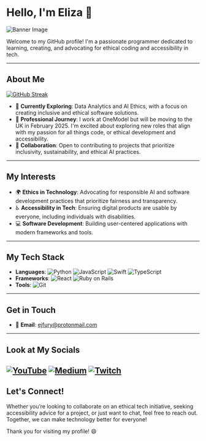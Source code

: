 # Hello, I'm Eliza 👋

![Banner Image](https://github.com/Efury1/githubImages/blob/main/srteertrtyrtyrty%20(7).png)

Welcome to my GitHub profile! I'm a passionate programmer dedicated to learning, creating, and advocating for ethical coding and accessibility in tech. 

---

## About Me

[![GitHub Streak](https://streak-stats.demolab.com/?user=Efury1)](https://git.io/streak-stats)


- 🌱 **Currently Exploring**: Data Analytics and AI Ethics, with a focus on creating inclusive and ethical software solutions.
- 💼 **Professional Journey**: I work at OneModel but will be moving to the UK in February 2025. I'm excited about exploring new roles that align with my passion for all things code, or ethical development and accessibility.
- 🤝 **Collaboration**: Open to contributing to projects that prioritize inclusivity, sustainability, and ethical AI practices.

---

## My Interests

- 🌍 **Ethics in Technology**: Advocating for responsible AI and software development practices that prioritize fairness and transparency.
- ♿ **Accessibility in Tech**: Ensuring digital products are usable by everyone, including individuals with disabilities.
- 💻 **Software Development**: Building user-centered applications with modern frameworks and tools.

---

## My Tech Stack

- **Languages**: ![Python](https://img.shields.io/badge/-Python-3776AB?logo=python&logoColor=white) ![JavaScript](https://img.shields.io/badge/-JavaScript-F7DF1E?logo=javascript&logoColor=white) ![Swift](https://img.shields.io/badge/-Swift-FA7343?logo=swift&logoColor=white) ![TypeScript](https://img.shields.io/badge/-TypeScript-3178C6?logo=typescript&logoColor=white)
- **Frameworks**: ![React](https://img.shields.io/badge/-React-61DAFB?logo=react&logoColor=white) ![Ruby on Rails](https://img.shields.io/badge/-Ruby_on_Rails-CC0000?logo=rubyonrails&logoColor=white)
- **Tools**: ![Git](https://img.shields.io/badge/-Git-F05032?logo=git&logoColor=white)

---

## Get in Touch

- 📧 **Email**: [ejfury@protonmail.com](mailto:ejfury@protonmail.com)

---

## Look at My Socials

[![YouTube](https://img.shields.io/badge/YouTube-Channel-FF0000?logo=youtube&logoColor=white)](https://www.youtube.com/channel/UCCwlIqh6VjXceir9BHMl_YQ)
[![Medium](https://img.shields.io/badge/Medium-Blog-12100E?logo=medium&logoColor=white)](https://medium.com/@girlchronicallyonline)
[![Twitch](https://img.shields.io/badge/-Twitch-9146FF?logo=twitch&logoColor=white)](https://www.twitch.tv/girlchronicallyonline)
---

## Let's Connect!

Whether you’re looking to collaborate on an ethical tech initiative, seeking accessibility advice for a project, or just want to chat, feel free to reach out. Together, we can make technology better for everyone!

Thank you for visiting my profile! 😄
